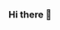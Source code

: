 ### Hi there 👋

<!--
**2306-priyansh/2306-priyansh** is a ✨ _special_ ✨ repository because its `README.md` (this file) appears on your GitHub profile.

Here are some ideas to get you started:

- 🔭 I’m currently working on MERN stack Projects
- 🌱 I’m currently learning DSA
- 👯 I’m looking to collaborate on MERN Projects
- 💬 Ask me about DSA
- 📫 How to reach me: 
- 😄 Pronouns: ...
- ⚡ Fun fact: ...
-->
